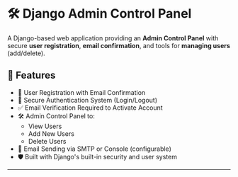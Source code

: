 # 🛠️ Django Admin Control Panel

A Django-based web application providing an **Admin Control Panel** with secure **user registration**, **email confirmation**, and tools for **managing users** (add/delete).

## 🚀 Features

- 🧾 User Registration with Email Confirmation
- 🔐 Secure Authentication System (Login/Logout)
- ✅ Email Verification Required to Activate Account
- 🛠️ Admin Control Panel to:
  - View Users
  - Add New Users
  - Delete Users
- 📧 Email Sending via SMTP or Console (configurable)
- 🛡️ Built with Django's built-in security and user system

---



